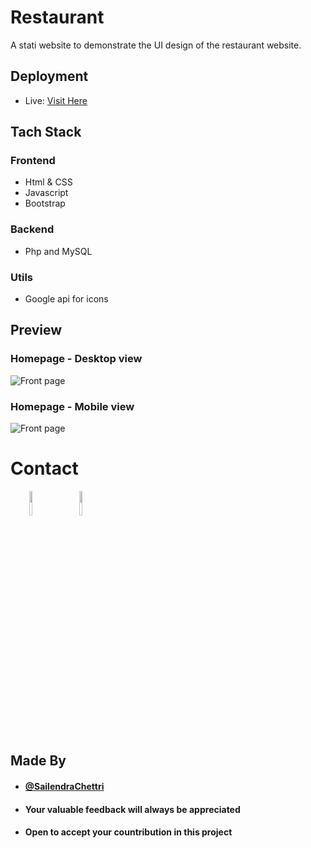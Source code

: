 # Restaurant
A stati website to demonstrate the UI design of the restaurant website.

## Deployment
 - Live: [Visit Here](https://birestuarent.onrender.com)

## Tach Stack
### Frontend
- Html & CSS
- Javascript
- Bootstrap

### Backend
- Php and MySQL

### Utils
 - Google api for icons

## Preview

### Homepage - Desktop view
<p><img src="https://drive.google.com/uc?export=view&id=1YhDAafs7WVFa3edgUktnUmPYiPl8bxQs" alt="Front page"></p>

### Homepage - Mobile view
<p><img src="https://drive.google.com/uc?export=view&id=15V7ipORvsFQSxw_i_pEVFd3QMTdniU9m" alt="Front page"></p>

# Contact
<p><span style="margin-right: 30px;"></span><a href="https://www.linkedin.com/in/sailendrachettri/"><img target="_blank" src="https://cdn.jsdelivr.net/gh/devicons/devicon/icons/linkedin/linkedin-original.svg" style="width: 10%;"></a><span style="margin-right: 30px;"></span><a href="https://github.com/sailendrachettri/"><img target="_blank" src="https://cdn.jsdelivr.net/gh/devicons/devicon/icons/github/github-original.svg" style="width: 10%;"></a></p>


## Made By
- #### [@SailendraChettri](https://instagram.com/01_sailendra)
- #### Your valuable feedback will always be appreciated
- #### Open to accept your countribution in this project

